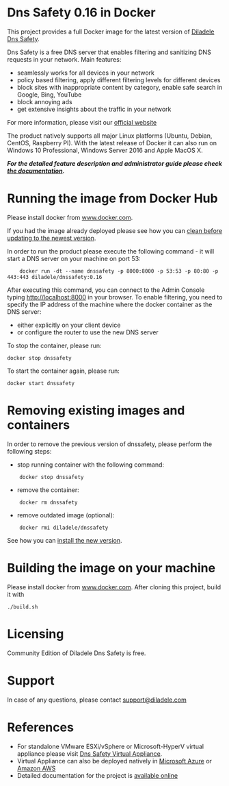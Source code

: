 Dns Safety 0.16 in Docker
=======================================

This project provides a full Docker image for the latest version of [Diladele Dns Safety](https://dnssafety.diladele.com/).

Dns Safety is a free DNS server that enables filtering and sanitizing DNS requests in your network.
Main features:
 * seamlessly works for all devices in your network
 * policy based filtering, apply different filtering levels for different devices
 * block sites with inappropriate content by category, enable safe search in Google, Bing, YouTube
 * block annoying ads
 * get extensive insights about the traffic in your network

For more information, please visit our [official website](https://dnssafety.diladele.com/)

The product natively supports all major Linux platforms (Ubuntu, Debian, CentOS, Raspberry PI). With the latest release of Docker it can also run on Windows 10 Professional, Windows Server 2016 and Apple MacOS X.

***For the detailed feature description and administrator guide please check [the documentation](https://dnssafety.diladele.com/docs/).***

# Running the image from Docker Hub

Please install docker from www.docker.com.

If you had the image already deployed please see how you can [clean before updating to the newest version](#removing-existing-images-and-containers).

In order to run the product please execute the following command - it will start a DNS server on your machine on port 53:
```
    docker run -dt --name dnssafety -p 8000:8000 -p 53:53 -p 80:80 -p 443:443 diladele/dnssafety:0.16
```
After executing this command, you can connect to the Admin Console typing [http://localhost:8000](http://localhost:8000) in your browser. To enable filtering, you need to specify the IP address of the machine where the docker container as the DNS server:
 * either explicitly on your client device
 * or configure the router to use the new DNS server 

To stop the container, please run:

    docker stop dnssafety

To start the container again, please run:

    docker start dnssafety

# Removing existing images and containers

In order to remove the previous version of dnssafety, please perform the following steps:
  * stop running container with the following command:
```
    docker stop dnssafety
```

  * remove the container:
```
    docker rm dnssafety
```

  * remove outdated image (optional):
```
    docker rmi diladele/dnssafety
```
See how you can [install the new version](#running-the-image-from-docker-hub).

# Building the image on your machine

Please install docker from www.docker.com. After cloning this project, build it with

    ./build.sh


# Licensing

Community Edition of Diladele Dns Safety is free.

# Support

In case of any questions, please contact [support@diladele.com](mailto:support@diladele.com?subject=[GitHub]%Dns%20Safety%20Question)

# References

* For standalone VMware ESXi/vSphere or Microsoft-HyperV virtual appliance please visit [Dns Safety Virtual Appliance](https://dnssafety.diladele.com/download.html).
* Virtual Appliance can also be deployed natively in [Microsoft Azure](https://azuremarketplace.microsoft.com/en-us/marketplace/apps/diladele.dnsfilter) or [Amazon AWS](https://aws.amazon.com/marketplace/pp/B083M59WBH)
* Detailed documentation for the project is [available online](https://dnssafety.diladele.com/docs/)
